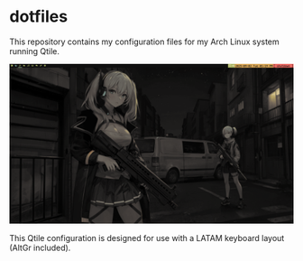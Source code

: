 # dotfiles

This repository contains my configuration files for my Arch Linux system running Qtile.

![Qtile Setup](assets/screenshot.png)

This Qtile configuration is designed for use with a LATAM keyboard layout (AltGr included).
